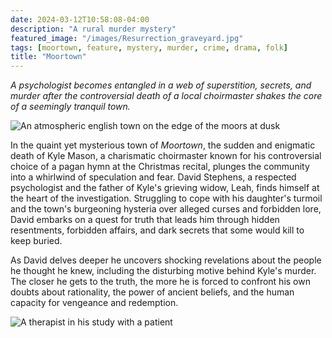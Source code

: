 ```yaml
---
date: 2024-03-12T10:58:08-04:00
description: "A rural murder mystery"
featured_image: "/images/Resurrection_graveyard.jpg" 
tags: [moortown, feature, mystery, murder, crime, drama, folk]
title: "Moortown"
---
```


_A psychologist becomes entangled in a web of superstition, secrets, and murder after the controversial death of a local choirmaster shakes the core of a seemingly tranquil town._

![An atmospheric english town on the edge of the moors at dusk](/images/Moortown_view.jpg)

In the quaint yet mysterious town of _Moortown_, the sudden and enigmatic death of Kyle Mason, a charismatic choirmaster known for his controversial choice of a pagan hymn at the Christmas recital, plunges the community into a whirlwind of speculation and fear. David Stephens, a respected psychologist and the father of Kyle's grieving widow, Leah, finds himself at the heart of the investigation. Struggling to cope with his daughter's turmoil and the town's burgeoning hysteria over alleged curses and forbidden lore, David embarks on a quest for truth that leads him through hidden resentments, forbidden affairs, and dark secrets that some would kill to keep buried.

As David delves deeper he uncovers shocking revelations about the people he thought he knew, including the disturbing motive behind Kyle's murder. The closer he gets to the truth, the more he is forced to confront his own doubts about rationality, the power of ancient beliefs, and the human capacity for vengeance and redemption.

![A therapist in his study with a patient](/images/Moortown_Davidroom.jpg)
